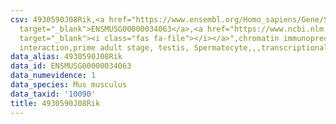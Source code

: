 ```yaml
---
csv: 4930590J08Rik,<a href="https://www.ensembl.org/Homo_sapiens/Gene/Summary?db=core;g=ENSMUSG00000034063"
  target="_blank">ENSMUSG00000034063</a>,<a href="https://www.ncbi.nlm.nih.gov/pubmed/25450459"
  target="_blank"><i class="fas fa-file"></i></a>",chromatin immunoprecipitation assay,direct
  interaction,prime adult stage, testis, Spermatocyte,,,transcriptional regulation,
data_alias: 4930590J08Rik
data_id: ENSMUSG00000034063
data_numevidence: 1
data_species: Mus musculus
data_taxid: '10090'
title: 4930590J08Rik
---
```


